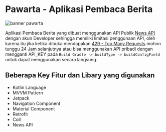 # Pawarta - Aplikasi Pembaca Berita 
![banner pawarta](https://user-images.githubusercontent.com/38366909/163727313-2cd29a99-af1f-46b5-9147-7f34cc056eb9.png)

Aplikasi Pembaca Berita yang dibuat menggunakan API Publik [News API](https://newsapi.org/) dengan akun Developer sehingga memiliki limitasi penggunaan API, oleh karena itu jika ketika dibuka mendapakan [429 - Too Many Requests](https://newsapi.org/docs/errors) mohon tunggu 24 Jam selanjutnya atau bisa menggunakan API pribadi dengan mengganti API_KEY pada `Build Gradle -> buildType -> buildConfigField` untuk dapat menggunakan secara langsung.

## Beberapa Key Fitur dan Libary yang digunakan
- Kotlin Language
- MVVM Pattern
- Jetpack
- Navigation Component
- Material Component
- Retrofit
- Coil
- News API
